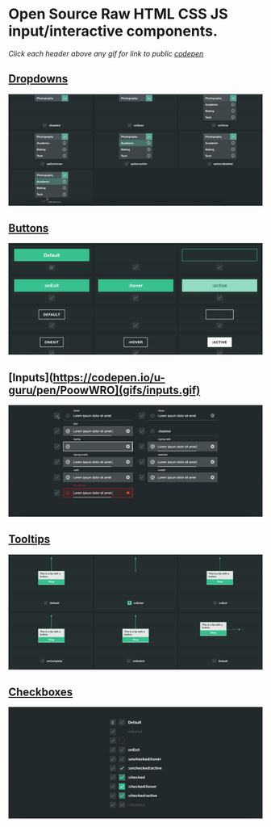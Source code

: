 # Open Source Raw HTML CSS JS input/interactive components.
*Click each header above any gif for link to public [codepen](codepen.io)*

## [Dropdowns](https://codepen.io/u-guru/full/grRyLx)

![](gifs/dropdowns.gif)

## [Buttons](https://codepen.io/u-guru/full/bGGNgvM)

![](gifs/buttons.gif)

## [Inputs](https://codepen.io/u-guru/pen/PoowWRO](gifs/inputs.gif)

![](gifs/inputs.gif)

## [Tooltips](https://codepen.io/u-guru/full/NWWPdYz)

![](gifs/tooltips.gif)


## [Checkboxes](https://codepen.io/u-guru/full/AXRjvB)

![](gifs/checkboxes.gif)